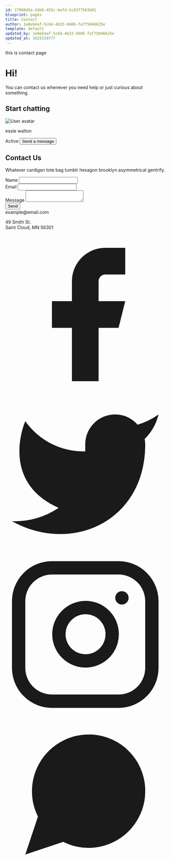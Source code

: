 ```yaml
---
id: 17960d5e-24b8-455c-befd-5c83f7563b01
blueprint: pages
title: Contact
author: 1e0eb4af-5c64-4b33-9486-faf75046625e
template: default
updated_by: 1e0eb4af-5c64-4b33-9486-faf75046625e
updated_at: 1625159777
---
```

this is contact page

<div class="grid min-h-screen mx-5 place-content-center">
<div class="max-w-sm p-8 mx-auto text-center text-white bg-gradient-to-r from-blue-400 to-indigo-500 rounded-2xl h-72">
  <h1 class="mb-3 text-3xl">Hi!</h1>
  <p class="text-lg">You can contact us whenever you need help or just curious about something.</p>
</div>
<div class="max-w-xs px-10 py-8 mx-auto text-center transform -translate-y-20 bg-white rounded-md shadow-lg sm:-translate-y-24">
  <h2 class="mb-6 text-2xl font-semibold">Start chatting</h2>
  <img class="object-cover w-20 h-20 mx-auto rounded-full shadow-lg" src="https://images.unsplash.com/photo-1611342799915-5dd9f1665d04?ixid=MXwxMjA3fDB8MHxwaG90by1wYWdlfHx8fGVufDB8fHw%3D&ixlib=rb-1.2.1&auto=format&fit=crop&w=1350&q=80" alt="User avatar">
  <p class="mt-1 text-xl capitalize">essie walton</p>
  <span class="flex items-center justify-center w-24 pr-2 mx-auto mt-2 mb-12 border rounded-full"><div class="bg-green-400 rounded-full w-2.5 h-2.5 block mr-2"></div>Active</span>
  <button class="inline px-8 pt-3 pb-4 text-xl text-white rounded-md bg-gradient-to-r from-blue-400 to-indigo-500">Send a message</button>
</div>
  </div>

  <section class="relative text-gray-600 body-font">
  <div class="container px-5 py-24 mx-auto">
    <div class="flex flex-col w-full mb-12 text-center">
      <h1 class="mb-4 text-2xl font-medium text-gray-900 sm:text-3xl title-font">Contact Us</h1>
      <p class="mx-auto text-base leading-relaxed lg:w-2/3">Whatever cardigan tote bag tumblr hexagon brooklyn asymmetrical gentrify.</p>
    </div>
    <div class="mx-auto lg:w-1/2 md:w-2/3">
      <div class="flex flex-wrap -m-2">
        <div class="w-1/2 p-2">
          <div class="relative">
            <label for="name" class="text-sm leading-7 text-gray-600">Name</label>
            <input type="text" id="name" name="name" class="w-full px-3 py-1 text-base leading-8 text-gray-700 transition-colors duration-200 ease-in-out bg-gray-100 bg-opacity-50 border border-gray-300 rounded outline-none focus:border-indigo-500 focus:bg-white focus:ring-2 focus:ring-indigo-200" wtx-context="5BADE660-8592-440E-89E3-F08D93F3C25C">
          </div>
        </div>
        <div class="w-1/2 p-2">
          <div class="relative">
            <label for="email" class="text-sm leading-7 text-gray-600">Email</label>
            <input type="email" id="email" name="email" class="w-full px-3 py-1 text-base leading-8 text-gray-700 transition-colors duration-200 ease-in-out bg-gray-100 bg-opacity-50 border border-gray-300 rounded outline-none focus:border-indigo-500 focus:bg-white focus:ring-2 focus:ring-indigo-200" wtx-context="7E026DBF-0AFF-47F9-8502-DAD4957FE008">
          </div>
        </div>
        <div class="w-full p-2">
          <div class="relative">
            <label for="message" class="text-sm leading-7 text-gray-600">Message</label>
            <textarea id="message" name="message" class="w-full h-32 px-3 py-1 text-base leading-6 text-gray-700 transition-colors duration-200 ease-in-out bg-gray-100 bg-opacity-50 border border-gray-300 rounded outline-none resize-none focus:border-indigo-500 focus:bg-white focus:ring-2 focus:ring-indigo-200"></textarea>
          </div>
        </div>
        <div class="w-full p-2">
          <button class="flex px-8 py-2 mx-auto text-lg text-white bg-indigo-500 border-0 rounded focus:outline-none hover:bg-indigo-600">Send</button>
        </div>
        <div class="w-full p-2 pt-8 mt-8 text-center border-t border-gray-200">
          <a class="text-indigo-500">example@email.com</a>
          <p class="my-5 leading-normal">49 Smith St.
            <br>Saint Cloud, MN 56301
          </p>
          <span class="inline-flex">
            <a class="text-gray-500">
              <svg fill="currentColor" stroke-linecap="round" stroke-linejoin="round" stroke-width="2" class="w-5 h-5" viewBox="0 0 24 24">
                <path d="M18 2h-3a5 5 0 00-5 5v3H7v4h3v8h4v-8h3l1-4h-4V7a1 1 0 011-1h3z"></path>
              </svg>
            </a>
            <a class="ml-4 text-gray-500">
              <svg fill="currentColor" stroke-linecap="round" stroke-linejoin="round" stroke-width="2" class="w-5 h-5" viewBox="0 0 24 24">
                <path d="M23 3a10.9 10.9 0 01-3.14 1.53 4.48 4.48 0 00-7.86 3v1A10.66 10.66 0 013 4s-4 9 5 13a11.64 11.64 0 01-7 2c9 5 20 0 20-11.5a4.5 4.5 0 00-.08-.83A7.72 7.72 0 0023 3z"></path>
              </svg>
            </a>
            <a class="ml-4 text-gray-500">
              <svg fill="none" stroke="currentColor" stroke-linecap="round" stroke-linejoin="round" stroke-width="2" class="w-5 h-5" viewBox="0 0 24 24">
                <rect width="20" height="20" x="2" y="2" rx="5" ry="5"></rect>
                <path d="M16 11.37A4 4 0 1112.63 8 4 4 0 0116 11.37zm1.5-4.87h.01"></path>
              </svg>
            </a>
            <a class="ml-4 text-gray-500">
              <svg fill="currentColor" stroke-linecap="round" stroke-linejoin="round" stroke-width="2" class="w-5 h-5" viewBox="0 0 24 24">
                <path d="M21 11.5a8.38 8.38 0 01-.9 3.8 8.5 8.5 0 01-7.6 4.7 8.38 8.38 0 01-3.8-.9L3 21l1.9-5.7a8.38 8.38 0 01-.9-3.8 8.5 8.5 0 014.7-7.6 8.38 8.38 0 013.8-.9h.5a8.48 8.48 0 018 8v.5z"></path>
              </svg>
            </a>
          </span>
        </div>
      </div>
    </div>
  </div>
</section>